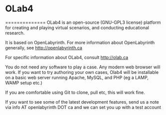 # OLab4
==============
OLab4 is an open-source (GNU-GPL3 license) platform for creating and playing virtual scenarios, and conducting educational research. 

It is based on OpenLabyrinth. For more information about OpenLabyrinth generally, see http://openlabyrinth.ca

For specific information about OLab4, consult http://olab.ca

You do not need any software to play a case. Any modern web browser will work. If you want to try authoring your own cases,
Olab4 will be installable on a basic web server running Apache, MySQL, and PHP (eg a LAMP, WAMP setup etc.) 

If you are comfortable using Git to clone, pull etc, this will work fine. 

If you want to see some of the latest development features, send us a note via info AT openlabyrinth DOT ca and we can set 
you up with a test account 
